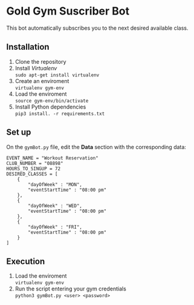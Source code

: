 # Gold Gym Suscriber Bot

This bot automatically subscribes you to the next desired available class.

## Installation
1. Clone the repository
1. Install *Virtualenv*\
`sudo apt-get install virtualenv`
1. Create an enviroment\
`virtualenv gym-env`
1. Load the enviroment\
`source gym-env/bin/activate`
1. Install Python dependencies\
`pip3 install. -r requirements.txt`

## Set up
On the `gymBot.py` file, edit the **Data** section with the corresponding data:

```
EVENT_NAME = "Workout Reservation"
CLUB_NUMBER = "08898"
HOURS_TO_SINGUP = 72
DESIRED_CLASSES = [
    {
        "dayOfWeek" : "MON",
        "eventStartTime" : "08:00 pm"
    },
    {
        "dayOfWeek" : "WED",
        "eventStartTime" : "08:00 pm"
    },
    {
        "dayOfWeek" : "FRI",
        "eventStartTime" : "08:00 pm"
    }
]
```

## Execution
1.  Load the enviroment\
`virtualenv gym-env`
1. Run the script entering your gym credentials\
`python3 gymBot.py <user> <password>`
